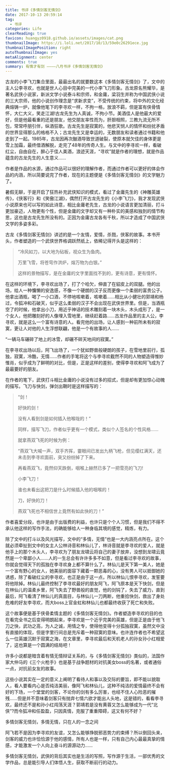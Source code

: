```yaml
---
title: 书评《多情剑客无情剑》
date: 2017-10-13 20:59:14
tag: 
  - 书评 
categories: Life  
clearReading: true
favicon: huangyz0918.github.io/assets/images/cat.png 
thumbnailImage: https://i.loli.net/2017/10/13/59e0c26291ece.jpg
thumbnailImagePosition: right 
autoThumbnailImage: yes
metaAlignment: center
comments: true 
summary: 有情才有剑 ————八月书评《多情剑客无情剑》
---
```



<!-- more -->

古龙的小李飞刀集合里面，最最出名的就要数这本《多情剑客无情剑》了，文中的主人公李寻欢，也就是世人心目中完美的一代小李飞刀形象。古龙原名熊耀华，是著名武侠小说家，新派文学小说泰斗和宗师，和金庸，梁羽生并称为中国武侠小说的三大宗师，他的小说创作理念是“求新求变”，不受传统的约束，将中外的文化经典熔铸一炉，就像他笔下的李寻欢一样，不拘一格，放浪不羁，但是富有侠骨情怀，大仁大义，笑走江湖!古龙先生为人真诚，不拘小节。美酒佳人是他最大的爱好，但是他最看重的还是朋友，他交朋友率性而为，肝胆相照，三教九流无所不包，常常呼朋引伴，纵酒狂歌。古龙先生是寂寞的，他悲天悯人的情怀和纷扰矛盾的世界显得那么的格格不入；古龙先生又是幸运的，无数朋友和读者通过书籍和他走到了一起。1985年，古龙因再次酗酒导致世道破裂，使原本就欠佳的身体更是雪上加霜，最终借酒解脱，走完了48年的传奇人生。与文中的李寻欢一样，看破红尘，自由自在，醉心于佳人美酒，浪迹天涯，“寻欢”就是作者的理想，就是作品蕴含的古龙先生的人生意义……

作者是作品的水源，通过作品可以很好的理解作者，而通过作者可以更好的体会作品的内涵，所以简要说完了作者，现在的主题便是《多情剑客无情剑》的文学魅力了。

暑假无聊，于是开启了狂热补充武侠知识的模式，看过了金庸先生的《神雕英雄传》，《侠客行》和《笑傲江湖》，偶然打开古龙先生的《小李飞刀》，我才发现武侠小说原来也可以写的如此诗意，相比金庸老先生，古龙的小说语言更加清丽，打斗更加豪迈，人物更有个性，但是金庸的文字却又有一种朴实的美感和独到的情节构思，这也是古龙先生所没有的。正因为金庸古龙各有千秋，所以才造成了中国武侠文学的多姿多彩。


古龙《多情剑客无情剑》讲述的是一个友情，爱情，杀戮，侠客的故事。本书开头，作者塑造的一个武侠世界格调跃然纸上，依稀记得开头是这样的：


>“冷风如刀，以大地为砧板，视众生为鱼肉。
>
>万里飞雪，将苍穹作洪炉，熔万物为白银。”
>
>这样的景物描写，是在金庸的文字里面找不到的，更有诗意，更有情怀。
>


在这样的环境下，李寻欢出场了，打了个哈欠，伸直了在貂皮上的双腿。他的出场，给人一种慵懒的安逸感，不像一个硬朗的汉子反而更像一个柔弱的富贵公子。他拿出酒瓶，喝了一小口酒，不停地咳嗽着，咳嗽着……相比从小健壮的郭靖和杨过，令狐冲和石破天，似乎这么柔弱的汉子不会出现在武侠世界里。但是，当酒瓶空了的时候，他拿出小刀，用近乎神话的技术雕刻着一块木头，木头成形了，是一个女人，他把雕刻好的人像埋入雪地里，继续赶着路……古龙作品里的主人公，李寻欢，就是这么一个富有诗意的人。看完他的出场，让人感到一种前所未有的寂寞，更让人对他的人生浮想联翩，他是一个有故事的人……

“一辆马车碾碎了地上的冰雪，却碾不碎天地间的寂寞。”

在李寻欢出场以后，阿飞出场了，一个犹如野兽般硬朗的孩子，在雪地里前行，孤独，寂寞，冷酷，无情……作者的手笔将这个与李寻欢截然不同的人物塑造得惟妙惟肖，似乎成为了鲜明的对比，但是，正是这样的差别，使得李寻欢和阿飞成为了最最要好的朋友。

在作者的笔下，武侠打斗相比金庸的小说没有过多的招式，但是却有更加惊心动魄的描写。飞刀与快剑，弹剑出鞘时是这样描写的：

>“剑！
>
>好快的剑！
>
>没有人看到剑是如何插入他喉咙的！”
>
>同样，描写飞刀，作者似乎更有一个模式，类似个人签名的个性风格……
>
>就拿燕双飞死的时候为例：
>
>“燕双飞大喊一声，双手齐挥，霎眼间已发出九柄飞枪，但见缨红满天，还未击到李寻欢面前，突又纷纷掉了下来。
>
>再看燕双飞，竟然仰天跌倒，咽喉上赫然已多了一把雪亮的飞刀!
>
>小李飞刀！
>
>谁也未看出这把刀是什么时候插入他的咽喉的！
>
>刀，好快的刀！
>
>燕双飞死也不相信世上竟然有如此快的刀！”
>


作者喜爱分段，也许是由于出版费的利益，也许只是个个人习惯，但是我们不得不承认他这样的写作手法，的确能够给人一种身临其境的感觉，精炼，有力。

除了文中的打斗以及风光描写，文中的“多情，无情”也是一大内涵亮点所在。这个就必须牵扯到文中的女主人公林诗音和林仙儿了，林诗音就是李寻欢的爱人，就是他手上的那个木头人，李寻欢为了朋友龙啸云将自己的妻子放弃，没想到龙啸云竟然是一个卑鄙小人……人的一生总会有许许多多不如意，但是看过李寻欢的故事，你就会觉得天下的孤独在李寻欢身上都不算什么了。林仙儿是天下第一美人，她是一个富有野心的女人，她美丽的面容下藏着一颗恶毒的心，没有男人可以抵御她的诱惑，除了看破红尘的李寻欢，也正是由于这一点，所以林仙儿恨李寻欢，发誓要将他除掉。林仙儿最终控制了李寻欢最好的朋友阿飞，阿飞原本是天下快剑，但是在林仙儿的温柔乡里，阿飞失去了野兽般的直觉，他的剑钝了，失去了威力，直到最后，阿飞看清了林仙儿的真面目，与林仙儿一刀两断，他重拾快剑，救出了身处危难的好友李寻欢，而大boss上官金虹和林仙儿也都最终收获了死亡和失败。

这个故事便是基于侠骨柔情主题的《多情剑客无情剑》。作者塑造李寻欢的目的也在看完全书之后变得明朗起来，李寻欢是一个近乎完美的英雄，但是正是由于他飞刀之快，武功之高，为人之诚，用情之专，使得他变得十分孤独寂寞，虽然文中没有直接的体现，但是字里行间总是充斥着一种寂寞的意味。也许连作者也不希望这么一位英雄沉默于寂寞之海，在文章里，李寻欢最后和天机老人的孙女孙小红相爱了，这也算是一个圆满的结局吧！

许多小说都是暗含着有情无情辩证关系的，与《多情剑客无情剑》类似的，法国作家大仲马的《三个火枪手》也是基于战争题材的对抗美女boss的名著，或者通俗一点，对抗前女友的故事。

这些小说其实在一定的意义上阐明了看待人和事以及交际的要旨，即不能以貌取人，看人要看内心是否纯洁美丽，像阿飞和林仙儿，这种不纯洁的爱情最终不会有好的下场，一个堂堂的剑客，不论你的剑有多么厉害，也经不住人心险恶的摧残……但是并不意味着剑客只有抛弃七情六欲才能出人头地，这是错的，看看李寻欢，最终还不是和孙小红闯荡天涯？郭靖若是没有黄蓉又怎么能够成为一代“北侠”?而令狐冲和任盈盈，只因真情，克服了重重障碍，这又有何不好？

多情剑客无情剑，多情无情，只在人的一念之间

阿飞若不是因为李寻欢的友谊，又怎么能够挣脱邪恶势力的束缚？所以倒回头来，剑客的威力也许恰恰源于他的感情，所有人也是一样，只有自己内心最最真挚的情感，才能激发一个人向上奋斗的源源动力……

多情剑客无情剑，武侠的背后其实也是生活的写照，写作源于生活，一部优秀的文学作品，总是能引导人们体悟人生，获取不断前行的动力。

<!-- more -->